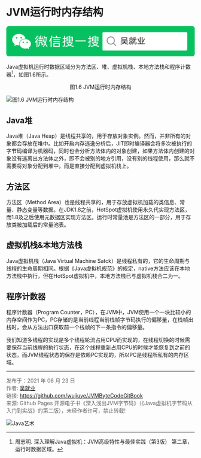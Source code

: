 # JVM运行时内存结构

![Java艺术](../qrcode/javaskill_qrcode_01.png)

Java虚拟机运行时数据区域分为方法区、堆、虚拟机栈、本地方法栈和程序计数器[^1]，如图1.6所示。

<center>图1.6 JVM运行时内存结构</center>

![图1.6 JVM运行时内存结构](images/ch01_02_01.jpg) 

## Java堆

 Java堆（Java Heap）是线程共享的，用于存放对象实例。然而，并非所有的对象都会存放在堆中。比如开启内存逃逸分析后，JIT即时编译器会将多次被执行的字节码编译为机器码，同时也会分析方法体内的对象创建，如果方法体内创建的对象没有逃离出方法体之外，即不会被别的地方引用，没有别的线程使用，那么就不需要将对象分配到堆中，而是直接分配到虚拟机栈上。

## 方法区

方法区（Method Area）也是线程共享的，用于存放虚拟机加载的类信息、常量、静态变量等数据。在JDK1.8之前，HotSpot虚拟机使用永久代实现方法区，而1.8及之后使用元数据区实现方法区。运行时常量池是方法区的一部分，用于存放类被加载后的常量池表。

## 虚拟机栈&本地方法栈

Java虚拟机栈（Java Virtual Machine Satck）是线程私有的，它的生命周期与线程的生命周期相同。根据《Java虚拟机规范》的规定，native方法应该在本地方法栈中执行，但在HotSpot虚拟机中，本地方法栈已与虚拟机栈合二为一。

## 程序计数器

程序计数器（Program Counter，PC），在JVM中，JVM使用一个一块比较小的内存空间作为PC，PC存储的是当前线程当前栈帧字节码执行的偏移量，在栈帧出栈时，会从方法出口获取前一个栈帧的下一条指令的偏移量。

我们知道多线程的实现是多个线程轮流占用CPU而实现的，在线程切换的时候需要保存当前线程的执行状态，在这个线程重新占用CPU的时候才能恢复到之前的状态，而JVM线程状态的保存是依赖PC实现的，所以PC是线程所私有的内存区域。

---

[^1]: 周志明. 深入理解Java虚拟机：JVM高级特性与最佳实践（第3版） 第二章，运行时数据区域。

<font color= #666666>发布于：2021 年 06 月 23 日</font><br><font color= #666666>作者: [吴就业](https://www.wujiuye.com/)</font><br><font color= #666666>链接: https://github.com/wujiuye/JVMByteCodeGitBook</font><br><font color= #666666>来源: Github Pages 开源电子书《深入浅出JVM字节码》（《Java虚拟机字节码从入门到实战》的第二版），未经作者许可，禁止转载!</font><br>

![Java艺术](../qrcode/javaskill_qrcode_02.png)
